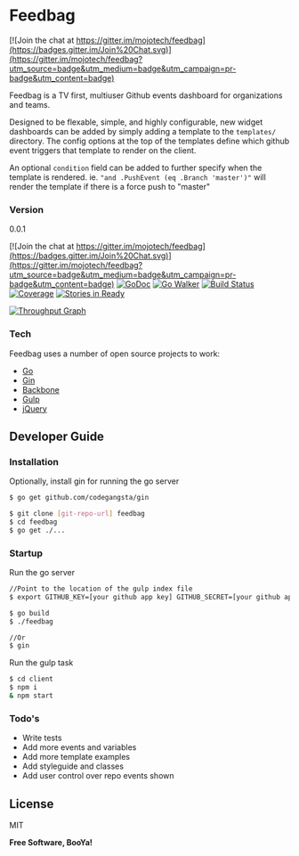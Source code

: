 # Feedbag

[![Join the chat at https://gitter.im/mojotech/feedbag](https://badges.gitter.im/Join%20Chat.svg)](https://gitter.im/mojotech/feedbag?utm_source=badge&utm_medium=badge&utm_campaign=pr-badge&utm_content=badge)

Feedbag is a TV first, multiuser Github events dashboard for organizations and teams.

Designed to be flexable, simple, and highly configurable, new widget dashboards can be added by simply adding a template to the `templates/` directory. The config options at the top of the templates define which github event triggers that template to render on the client.

An optional `condition` field can be added to further specify when the template is rendered. ie. `"and .PushEvent (eq .Branch 'master')"` will render the template if there is a force push to "master"

### Version
0.0.1

[![Join the chat at https://gitter.im/mojotech/feedbag](https://badges.gitter.im/Join%20Chat.svg)](https://gitter.im/mojotech/feedbag?utm_source=badge&utm_medium=badge&utm_campaign=pr-badge&utm_content=badge)
[![GoDoc](https://godoc.org/github.com/mojotech/feedbag?status.svg)](https://godoc.org/github.com/mojotech/feedbag) [![Go Walker](http://gowalker.org/api/v1/badge)](https://gowalker.org/github.com/mojotech/feedbag) [![Build Status](https://travis-ci.org/mojotech/feedbag.svg)](https://travis-ci.org/mojotech/feedbag) [![Coverage](http://gocover.io/_badge/github.com/mojotech/feedbag)](http://gocover.io/github.com/mojotech/feedbag) [![Stories in
Ready](https://badge.waffle.io/mojotech/FeedBag.svg?label=ready&title=Ready)](http://waffle.io/mojotech/FeedBag)

[![Throughput Graph](https://graphs.waffle.io/mojotech/feedbag/throughput.svg)](https://waffle.io/mojotech/feedbag/metrics)

### Tech

Feedbag uses a number of open source projects to work:

* [Go]
* [Gin]
* [Backbone]
* [Gulp]
* [jQuery]

## Developer Guide

### Installation

Optionally, install gin for running the go server

```sh
$ go get github.com/codegangsta/gin
```

```sh
$ git clone [git-repo-url] feedbag
$ cd feedbag
$ go get ./...
```

### Startup

Run the go server

```sh
//Point to the location of the gulp index file
$ export GITHUB_KEY=[your github app key] GITHUB_SECRET=[your github app secret]

$ go build
$ ./feedbag

//Or
$ gin
```

Run the gulp task

```sh
$ cd client
$ npm i
& npm start
```

### Todo's

 - Write tests
 - Add more events and variables
 - Add more template examples
 - Add styleguide and classes
 - Add user control over repo events shown

License
----

MIT


**Free Software, BooYa!**

[Go]:http://golang.org
[Gin]:http://gin-gonic.github.io/gin/
[jQuery]:http://jquery.com
[Backbone]:http://backbonejs.org
[Gulp]:http://gulpjs.com
